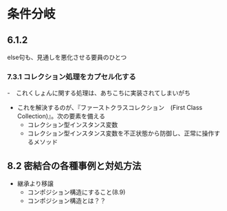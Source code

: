 # 条件分岐

## 6.1.2
else句も、見通しを悪化させる要員のひとつ

### 7.3.1  コレクション処理をカプセル化する
-　これくしょんに関する処理は、あちこちに実装されてしまいがち
- これを解決するのが、『ファーストクラスコレクション　(First Class Collection)』。次の要素を備える
  - コレクション型インスタンス変数
  - コレクション型インスタンス変数を不正状態から防御し、正常に操作するメソッド

## 8.2 密結合の各種事例と対処方法
- 継承より移譲
  - コンポジション構造にすること(8.9)
  - コンポジション構造とは？？
